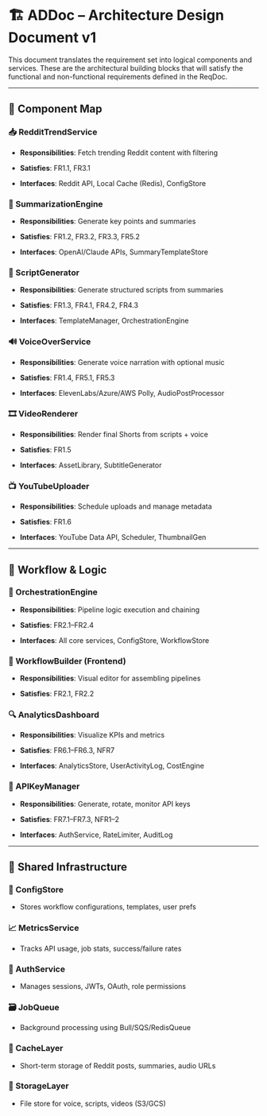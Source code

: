 # 🏗️ ADDoc – Architecture Design Document v1

This document translates the requirement set into logical components and services. These are the architectural building blocks that will satisfy the functional and non-functional requirements defined in the ReqDoc.

----------

## 🔹 Component Map

### 📥 RedditTrendService

-   **Responsibilities**: Fetch trending Reddit content with filtering
    
-   **Satisfies**: FR1.1, FR3.1
    
-   **Interfaces**: Reddit API, Local Cache (Redis), ConfigStore
    

### 🧠 SummarizationEngine

-   **Responsibilities**: Generate key points and summaries
    
-   **Satisfies**: FR1.2, FR3.2, FR3.3, FR5.2
    
-   **Interfaces**: OpenAI/Claude APIs, SummaryTemplateStore
    

### 📝 ScriptGenerator

-   **Responsibilities**: Generate structured scripts from summaries
    
-   **Satisfies**: FR1.3, FR4.1, FR4.2, FR4.3
    
-   **Interfaces**: TemplateManager, OrchestrationEngine
    

### 🔊 VoiceOverService

-   **Responsibilities**: Generate voice narration with optional music
    
-   **Satisfies**: FR1.4, FR5.1, FR5.3
    
-   **Interfaces**: ElevenLabs/Azure/AWS Polly, AudioPostProcessor
    

### 🎞️ VideoRenderer

-   **Responsibilities**: Render final Shorts from scripts + voice
    
-   **Satisfies**: FR1.5
    
-   **Interfaces**: AssetLibrary, SubtitleGenerator
    

### 📺 YouTubeUploader

-   **Responsibilities**: Schedule uploads and manage metadata
    
-   **Satisfies**: FR1.6
    
-   **Interfaces**: YouTube Data API, Scheduler, ThumbnailGen
    

----------

## 🔹 Workflow & Logic

### 🔧 OrchestrationEngine

-   **Responsibilities**: Pipeline logic execution and chaining
    
-   **Satisfies**: FR2.1–FR2.4
    
-   **Interfaces**: All core services, ConfigStore, WorkflowStore
    

### 🧩 WorkflowBuilder (Frontend)

-   **Responsibilities**: Visual editor for assembling pipelines
    
-   **Satisfies**: FR2.1, FR2.2
    

### 🔍 AnalyticsDashboard

-   **Responsibilities**: Visualize KPIs and metrics
    
-   **Satisfies**: FR6.1–FR6.3, NFR7
    
-   **Interfaces**: AnalyticsStore, UserActivityLog, CostEngine
    

### 🔐 APIKeyManager

-   **Responsibilities**: Generate, rotate, monitor API keys
    
-   **Satisfies**: FR7.1–FR7.3, NFR1–2
    
-   **Interfaces**: AuthService, RateLimiter, AuditLog
    

----------

## 🔹 Shared Infrastructure

### 📂 ConfigStore

-   Stores workflow configurations, templates, user prefs
    

### 📈 MetricsService

-   Tracks API usage, job stats, success/failure rates
    

### 🔐 AuthService

-   Manages sessions, JWTs, OAuth, role permissions
    

### 🗃️ JobQueue

-   Background processing using Bull/SQS/RedisQueue
    

### 🧠 CacheLayer

-   Short-term storage of Reddit posts, summaries, audio URLs
    

### 💾 StorageLayer

-   File store for voice, scripts, videos (S3/GCS)